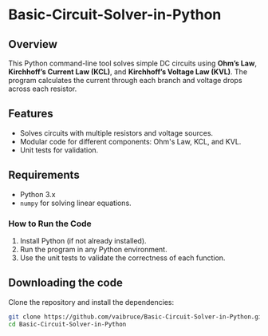 # Basic-Circuit-Solver-in-Python
## Overview
This Python command-line tool solves simple DC circuits using **Ohm’s Law**, **Kirchhoff’s Current Law (KCL)**, and **Kirchhoff’s Voltage Law (KVL)**. The program calculates the current through each branch and voltage drops across each resistor.

## Features
- Solves circuits with multiple resistors and voltage sources.
- Modular code for different components: Ohm's Law, KCL, and KVL.
- Unit tests for validation.

## Requirements
- Python 3.x
- `numpy` for solving linear equations.

### How to Run the Code
1. Install Python (if not already installed).
2. Run the program in any Python environment.
3. Use the unit tests to validate the correctness of each function.

## Downloading the code 
Clone the repository and install the dependencies:

```bash
git clone https://github.com/vaibruce/Basic-Circuit-Solver-in-Python.git
cd Basic-Circuit-Solver-in-Python   

